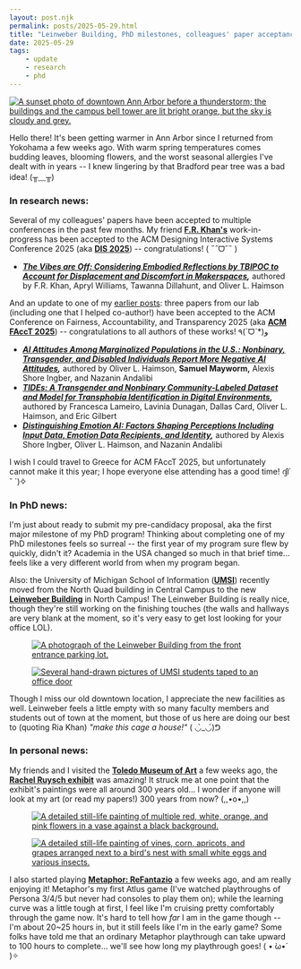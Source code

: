```yaml
---
layout: post.njk
permalink: posts/2025-05-29.html
title: "Leinweber Building, PhD milestones, colleagues' paper acceptances"
date: 2025-05-29
tags:
    - update
    - research
    - phd
---
```

<div class="gallery">
    <a href="../images/a2rain-2025.jpg" data-caption="Downtown right before the rain (Ann Arbor, MI)"><img src="../images/a2rain-2025.jpg" alt="A sunset photo of downtown Ann Arbor before a thunderstorm; the buildings and the campus bell tower are lit bright orange, but the sky is cloudy and grey."></a>
</div>

Hello there! It's been getting warmer in Ann Arbor since I returned from Yokohama a few weeks ago. With warm spring temperatures comes budding leaves, blooming flowers, and the worst seasonal allergies I've dealt with in years -- I knew lingering by that Bradford pear tree was a bad idea! (╥﹏╥)

### In research news:

Several of my colleagues' papers have been accepted to multiple conferences in the past few months. My friend <a href="https://www.iamfriak.com" target="blank"><b>F.R. Khan's</b></a> work-in-progress has been accepted to the ACM Designing Interactive Systems Conference 2025 (aka <a href="https://dis.acm.org/2025/" target="blank"><b>DIS 2025</a></b>) -- congratulations! ( ˶ˆᗜˆ˵ )

- ***<a href="https://programs.sigchi.org/dis/2025/program/content/200606" target="blank">The Vibes are Off: Considering Embodied Reflections by TBIPOC to Account for Displacement and Discomfort in Makerspaces</a>,*** authored by F.R. Khan, Apryl Williams, Tawanna Dillahunt, and Oliver L. Haimson

And an update to one of my <a href="https://www.mayworms.info/posts/2025-04-14.html" target="blank">earlier posts</a>: three papers from our lab (including one that I helped co-author!) have been accepted to the ACM Conference on Fairness, Accountability, and Transparency 2025 (aka <a href="https://facctconference.org" target="blank"><b>ACM FAccT 2025</a></b>) -- congratulations to all authors of these works! ٩(ˊᗜˋ*)و

- ***<a href="https://doi.org/10.1145/3715275.3732081" target="blank">AI Attitudes Among Marginalized Populations in the U.S.: Nonbinary, Transgender, and Disabled Individuals Report More Negative AI Attitudes</a>,*** authored by Oliver L. Haimson, <b>Samuel Mayworm,</b> Alexis Shore Ingber, and Nazanin Andalibi   
- ***<a href="https://deepblue.lib.umich.edu/handle/2027.42/197724" target="blank">TIDEs: A Transgender and Nonbinary Community-Labeled Dataset and Model for Transphobia Identification in Digital Environments</a>,*** authored by Francesca Lameiro, Lavinia Dunagan, Dallas Card, Oliver L. Haimson, and Eric Gilbert   
- ***<a href="https://deepblue.lib.umich.edu/bitstream/handle/2027.42/197726/facct2025-final168.pdf" target="blank">Distinguishing Emotion AI: Factors Shaping Perceptions Including Input Data, Emotion Data Recipients, and Identity</a>,*** authored by Alexis Shore Ingber, Oliver L. Haimson, and Nazanin Andalibi   

I wish I could travel to Greece for ACM FAccT 2025, but unfortunately cannot make it this year; I hope everyone else attending has a good time! ദ്ദി´ ˘ `)✧

### In PhD news:
I'm just about ready to submit my pre-candidacy proposal, aka the first major milestone of my PhD program! Thinking about completing one of my PhD milestones feels so surreal -- the first year of my program sure flew by quickly, didn't it? Academia in the USA changed so much in that brief time... feels like a very different world from when my program began.

Also: the University of Michigan School of Information (<a href="https://www.si.umich.edu" target="blank"><b>UMSI</b></a>) recently moved from the North Quad building in Central Campus to the new <a href="https://leinweber.bldg.umich.edu" target="blank"><b>Leinweber Building</b></a> in North Campus! The Leinweber Building is really nice, though they're still working on the finishing touches (the walls and hallways are very blank at the moment, so it's very easy to get lost looking for your office LOL). 

<div class="gallery">
    <figure>
        <a href="../images/leinweber2-2025.jpg" data-caption="Leinweber Building (North Campus, Ann Arbor, MI)"><img src="../images/leinweber2-2025.jpg" alt="A photograph of the Leinweber Building from the front entrance parking lot."></a>
    </figure>
    <figure>
        <a href="../images/leinweber1-2025.jpg" data-caption="A view of our office door (illustrations by F.R. Khan)"><img src="../images/leinweber1-2025.jpg" alt="Several hand-drawn pictures of UMSI students taped to an office door"></a>
    </figure>
</div>

Though I miss our old downtown location, I appreciate the new facilities as well. Leinweber feels a little empty with so many faculty members and students out of town at the moment, but those of us here are doing our best to (quoting Ria Khan) *"make this cage a house!"* ( ◡̀_◡́)ᕤ

### In personal news:
My friends and I visited the <a href="https://toledomuseum.org" target="blank"><b>Toledo Museum of Art</b></a> a few weeks ago, the <b><a href="https://toledomuseum.org/exhibitions/rachel-ruysch-nature-into-art" target="blank">Rachel Ruysch exhibit</a></b> was amazing! It struck me at one point that the exhibit's paintings were all around 300 years old... I wonder if anyone will look at my art (or read my papers!) 300 years from now? (,,•o•,,)

<div class="gallery">
    <figure>
        <a href="../images/ruysch1-2025.jpg" data-caption="Flowers in a Glass Vase - Rachel Ruysch, 1704"><img src="../images/ruysch1-2025.jpg" alt="A detailed still-life painting of multiple red, white, orange, and pink flowers in a vase against a black background."></a>
    </figure>
    <figure>
        <a href="../images/ruysch2-2025.jpg" data-caption="Still Life with Fruit, Bird's Nest and Insects - Rachel Ruysch, 1716"><img src="../images/ruysch2-2025.jpg" alt="A detailed still-life painting of vines, corn, apricots, and grapes arranged next to a bird's nest with small white eggs and various insects."></a>
    </figure>
</div>

I also started playing <a href="https://metaphor.atlus.com/index.html?lang=en" target="blank"><b>Metaphor: ReFantazio</b></a> a few weeks ago, and am really enjoying it! Metaphor's my first Atlus game (I've watched playthroughs of Persona 3/4/5 but never had consoles to play them on); while the learning curve was a little tough at first, I feel like I'm cruising pretty comfortably through the game now. It's hard to tell how *far* I am in the game though -- I'm about 20~25 hours in, but it still feels like I'm in the early game? Some folks have told me that an ordinary Metaphor playthrough can take upward to 100 hours to complete... we'll see how long my playthrough goes! ( • ̀ω•́ )✧